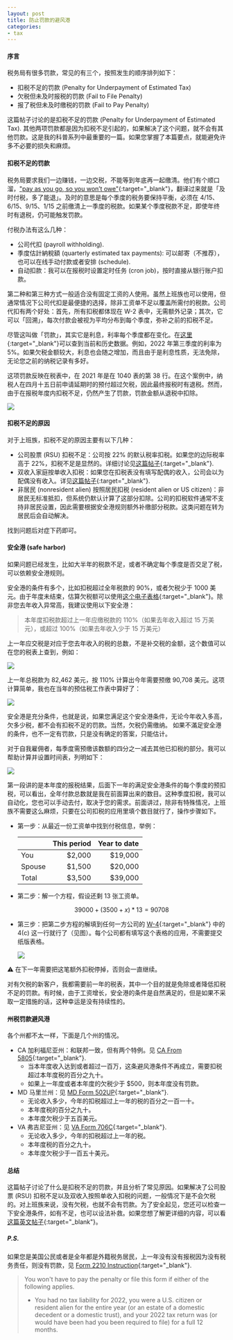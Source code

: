 ```yaml
---
layout: post
title: 防止罚款的避风港
categories:
- tax
---
```


#### 序言

税务局有很多罚款，常见的有三个，按照发生的顺序排列如下：

- 扣税不足的罚款 (Penalty for Underpayment of Estimated Tax)  
- 欠税但未及时报税的罚款 (Fail to File Penalty)  
- 报了税但未及时缴税的罚款 (Fail to Pay Penalty)

这篇帖子讨论的是扣税不足的罚款 (Penalty for Underpayment of Estimated Tax). 其他两项罚款都是因为扣税不足引起的，如果解决了这个问题，就不会有其他罚款。这是我的科普系列中最重要的一篇。如果您掌握了本篇要点，就能避免许多不必要的损失和麻烦。

#### 扣税不足的罚款

税务局要求我们一边赚钱，一边交税，不能等到年底再一起缴清。他们有个顺口溜，["pay as you go, so you won’t owe"][go]{:target="_blank"}，翻译过来就是「及时付税，多了能退」。及时的意思是每个季度的税务要保持平衡，必须在 4/15、6/15、9/15、1/15 之前缴清上一季度的税款。如果某个季度税款不足，即使年终时有退税，仍可能触发罚款。

付税办法有这么几种：

- 公司代扣 (payroll withholding).
- 季度估計納稅額 (quarterly estimated tax payments): 可以邮寄（不推荐），也可以在线手动付款或者安排 (schedule).  
- 自动扣款：我可以在报税时设置定时任务 (cron job)，按时直接从银行账户扣款。

第二种和第三种方式一般适合没有固定工资的人使用。虽然上班族也可以使用，但通常情况下公司代扣是最便捷的选择，除非工资单不足以覆盖所需付的税款。公司代扣有两个好处：首先，所有扣税都体现在 W-2 表中，无需额外记录；其次，它可以「回溯」，每次付款会被视为平均分布到每个季度，弥补之前的扣税不足。

尽管这叫做「罚款」，其实它是利息，利率每个季度都在变化。在[这里][interest]{:target="_blank"}可以查到当前和历史数据。例如，2022 年第三季度的利率为 5%。如果欠税金额较大，利息也会随之增加，而且由于是利息性质，无法免除，无论您之前的纳税记录有多好。

这项罚款反映在税表中，在 2021 年是在 1040 表的第 38 行。在这个案例中，纳税人在四月十五日前申请延期时的预付超过欠税，因此最终报税时有退税。然而，由于在报税年度内扣税不足，仍然产生了罚款，罚款金额从退税中扣除。

  <img src="/assets/images/20220827-es-penalty.png"/>

#### 扣税不足的原因

对于上班族，扣税不足的原因主要有以下几种：

- 公司股票 (RSU) 扣税不足：公司按 22% 的默认税率扣税。如果您的边际税率高于 22%，扣税不足是显然的。详细讨论见[这篇帖子][rsu]{:target="_blank"}.
- 双收入家庭按单收入扣税：如果您在扣税表没有填写配偶的收入，公司会以为配偶没有收入。详见[这篇帖子][mfs]{:target="_blank"}.
- 非居民 (nonresident alien) 按照居民扣税 (resident alien or US citizen)：非居民无标准抵扣，但系统仍默认计算了这部分扣除。公司的扣税软件通常不支持非居民设置，因此需要根据安全港规则额外补缴部分税款。这类问题在转为居民后会自动解决。

找到问题后对症下药即可。

#### 安全港 (safe harbor)

如果问题已经发生，比如大半年的税款不足，或者不确定每个季度是否交足了税，可以依赖安全港规则。

安全港的条件有多个，比如扣税超过全年税款的 90%，或者欠税少于 1000 美元。由于年度未结束，估算欠税额可以使用[这个电子表格][estimate]{:target="_blank"}。除非您去年收入异常高，我建议使用以下安全港：

>本年度扣税款超过上一年应缴税款的 110%（如果去年收入超过 15 万美元），或超过 100%（如果去年收入少于 15 万美元）

上一年应交税是对应于您去年收入的税的总数，不是补交税的金额，这个数值可以在您的税表上查到，例如：

  <img src="/assets/images/20220827-total-tax.png"/>

上一年总税款为 82,462 美元，按 110% 计算出今年需要预缴 90,708 美元。这项计算简单，我也在当年的预估税工作表中算好了：

  <img src="/assets/images/20220827-safe-harbor.png"/>

安全港是充分条件，也就是说，如果您满足这个安全港条件，无论今年收入多高，欠多少税，都不会有扣税不足的罚款。当然，欠税仍需缴纳。
如果不滿足安全港的条件，也不一定有罚款，只是没有确定的答案，只能估计。

对于自我雇佣者，每季度需预缴该数额的四分之一减去其他已扣税的部分。我可以帮助计算并设置时间表，列明如下：

  <img src="/assets/images/20220827-letter.png"/>

第一段讲的是本年度的报税结果，后面下一年的满足安全港条件的每个季度的预扣税，可以看出，全年付款总数就是我在前面算出来的数目。这种季度扣税，我可以自动化，您也可以手动去付，取决于您的需求。前面讲过，除非有特殊情况，上班族不需要这么麻烦，只要在公司扣税的应用里填个数目就行了，操作步骤如下。
  
- 第一步：从最近一份工资单中找到付税信息，举例：

  |           | This period  |  Year to date |
  |:----------|-------------:|------:|
  | You       |  $2,000      | $19,000 |
  | Spouse    |  $1,500      | $20,000 |
  | Total     |  $3,500      | $39,000 |

- 第二步：解一个方程，假设还剩 13 张工资单。

    $$ 39000 + (3500 + x)*13 = 90708 $$

- 第三步：把第二步方程的解填到任何一方公司的 [W-4][w4]{:target="_blank"} 中的 4(c\) 这一行就行了（见图）。每个公司都有填写这个表格的应用，不需要提交纸版表格。

  <img src="/assets/images/20220827-w4.jpeg"/>

⚠️ 在下一年需要把这笔额外扣税停掉，否则会一直继续。

对有欠税的新客户，我都需要前一年的税表，其中一个目的就是免除或者降低扣税不足的罚款。有时候，由于工资增长，安全港的条件是自然满足的，但是如果不采取一定措施的话，这种幸运是没有持续性的。

#### 州税罚款避风港

  各个州都不太一样，下面是几个州的情况。

  - CA 加利福尼亚州：和联邦一致，但有两个特例。见 [CA From 5805][ca5805]{:target="_blank"}.
    - 当本年度收入达到或者超过一百万，这条避风港条件不再成立，需要扣税超过本年度税的百分之九十。
    - 如果上一年度或者本年度的欠税少于 $500，则本年度没有罚款。
  - MD 马里兰州：见 [MD Form 502UP][md502up]{:target="_blank"}.
    - 无论收入多少，今年的扣税超过上一年的税的百分之一百一十。
    - 本年度税的百分之九十。
    - 本年度欠税少于五百美元。
  - VA 弗吉尼亚州：见 [VA Form 706C][va760c]{:target="_blank"}.
    - 无论收入多少，今年的扣税超过上一年的税。
    - 本年度税的百分之九十。
    - 本年度欠税少于一百五十美元。

#### 总结

  这篇帖子讨论了什么是扣税不足的罚款，并且分析了常见原因。如果解决了公司股票 (RSU) 扣税不足以及双收入按照单收入扣税的问题，一般情况下是不会欠税的。对上班族来说，没有欠税，也就不会有罚款。为了安全起见，您还可以检查一下安全港条件，如有不足，也可以设法补救。如果您想了解更详细的内容，可以看[这篇英文帖子][penalty]{:target="_blank"}。

##### P.S.

如果您是美国公民或者是全年都是外籍税务居民，上一年没有没有报税因为没有税务责任，则没有罚款，见 [Form 2210 Instruction][i2210]{:target="_blank"}.

> You won't have to pay the penalty or file this form if either of the following applies.
> - You had no tax liability for 2022, you were a U.S. citizen or resident
> alien for the entire year (or an estate of a domestic decedent or a
> domestic trust), and your 2022 tax return was (or would have been
> had you been required to file) for a full 12 months.

[go]: https://www.irs.gov/payments/pay-as-you-go-so-you-wont-owe-a-guide-to-withholding-estimated-taxes-and-ways-to-avoid-the-estimated-tax-penalty
[w4]: https://www.irs.gov/pub/irs-pdf/fw4.pdf
[interest]: https://www.dol.gov/agencies/ebsa/employers-and-advisers/plan-administration-and-compliance/correction-programs/vfcp/table-of-underpayment-rates
[penalty]: https://taxandlife.com/cat/tax/math/2018/07/21/irs-estimated-payment-penalty.html
[rsu]: https://taxandlife.com/cat/tax/2022/07/16/rsu-tax.html
[mfs]: https://taxandlife.com/cat/tax/2022/08/27/separate-or-joint.html
[va760c]: https://www.tax.virginia.gov/sites/default/files/taxforms/individual-income-tax/2022/760c-2022.pdf
[ca5805]: https://www.ftb.ca.gov/forms/2022/2022-5805.pdf
[md502up]: https://www.marylandtaxes.gov/forms/23_forms/502UP.pdf
[i2210]: https://www.irs.gov/pub/irs-pdf/i2210.pdf
[estimate]: https://docs.google.com/spreadsheets/d/1BnjUtb6ul_p62k2YEdBXcjHWvZunSVw0Y2E3BqTKao0
